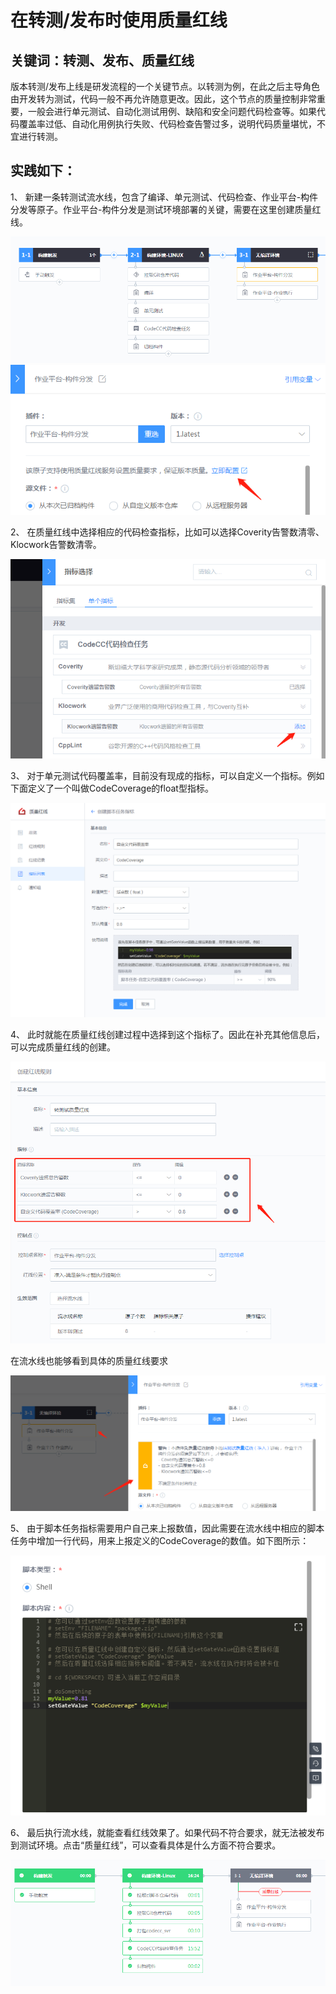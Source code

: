 # 在转测/发布时使用质量红线


## 关键词：转测、发布、质量红线 <a id="&#x51C6;&#x5907;&#x4E8B;&#x9879;"></a>

版本转测/发布上线是研发流程的一个关键节点。以转测为例，在此之后主导角色由开发转为测试，代码一般不再允许随意更改。因此，这个节点的质量控制非常重要，一般会进行单元测试、自动化测试用例、缺陷和安全问题代码检查等。如果代码覆盖率过低、自动化用例执行失败、代码检查告警过多，说明代码质量堪忧，不宜进行转测。


## 实践如下： <a id="&#x51C6;&#x5907;&#x4E8B;&#x9879;"></a>

1、 新建一条转测试流水线，包含了编译、单元测试、代码检查、作业平台-构件分发等原子。作业平台-构件分发是测试环境部署的关键，需要在这里创建质量红线。


![&#x56FE;1](../../.gitbook/assets/scene-release-quality-redline-a.png)
![&#x56FE;1](../../.gitbook/assets/scene-release-quality-redline-b.png)

2、 在质量红线中选择相应的代码检查指标，比如可以选择Coverity告警数清零、Klocwork告警数清零。


![&#x56FE;1](../../.gitbook/assets/scene-release-quality-redline-c.png)


3、 对于单元测试代码覆盖率，目前没有现成的指标，可以自定义一个指标。例如下面定义了一个叫做CodeCoverage的float型指标。

![&#x56FE;1](../../.gitbook/assets/scene-release-quality-redline-d.png)

4、 此时就能在质量红线创建过程中选择到这个指标了。因此在补充其他信息后，可以完成质量红线的创建。

![&#x56FE;1](../../.gitbook/assets/scene-release-quality-redline-e.png)

在流水线也能够看到具体的质量红线要求

![&#x56FE;1](../../.gitbook/assets/scene-release-quality-redline-f.png)

5、 由于脚本任务指标需要用户自己来上报数值，因此需要在流水线中相应的脚本任务中增加一行代码，用来上报定义的CodeCoverage的数值。如下图所示：

![&#x56FE;1](../../.gitbook/assets/scene-release-quality-redline-g.png)

6、 最后执行流水线，就能查看红线效果了。如果代码不符合要求，就无法被发布到测试环境。点击“质量红线”，可以查看具体是什么方面不符合要求。

![&#x56FE;1](../../.gitbook/assets/scene-release-quality-redline-h.png)